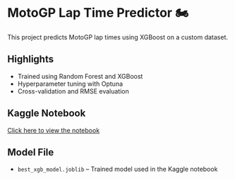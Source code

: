 # MotoGP Lap Time Predictor 🏍️

This project predicts MotoGP lap times using XGBoost on a custom dataset.

## Highlights
- Trained using Random Forest and XGBoost
- Hyperparameter tuning with Optuna
- Cross-validation and RMSE evaluation

## Kaggle Notebook
[Click here to view the notebook](https://www.kaggle.com/code/narendersingh007/notebook0a56537ec2)

## Model File
- `best_xgb_model.joblib` – Trained model used in the Kaggle notebook
